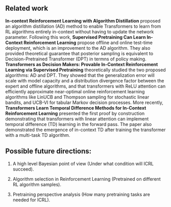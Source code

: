 ## Related work
**In-context Reinforcement Learning with Algorithm Distillation** proposed an algorithm distillation (AD) method to enable Transformers to learn from RL algorithms entirely in-context without 
having to update the network parameter. Following this work, **Supervised Pretraining Can Learn In-Context Reinforcement Learning** propose offline and online test-time deployment, which is 
an improvement to the AD algorithm. They also provided theoretical guarantee that posterior sampling is equivalent to Decision-Pretrained Transformer (DPT) in termns of policy making.
**Transformers as Decision Makers: Provable In-Context Reinforcement Learning via Supervised Pretraining** theoretically studied the two proposed algorithms: AD and DPT. They showed that the 
generalization error will scale with model capacity and a distribution divergence factor between the expert and offline algorithms, and that transformers with ReLU attention can efficiently 
approximate near-optimal online reinforcement learning algorithms like LinUCB and Thompson sampling for stochastic linear bandits, and UCB-VI for tabular Markov decision processes. More recently,
**Transformers Learn Temporal Difference Methods for In-Context Reinforcement Learning** presented the first proof by construction demonstrating that transformers with linear attention can 
implement temporal difference (TD) learning in the forward pass. The paper also demonstrated the emergence of in-context TD after training the transformer with a multi-task TD algorithm.

## Possible future directions:

1. A high level Bayesian point of view (Under what condition will ICRL succeed).

2. Algorithm selection in Reinforcement Learning (Pretrained on different RL algorithm samples).

3. Pretraining perspective analysis (How many pretraining tasks are needed for ICRL).
